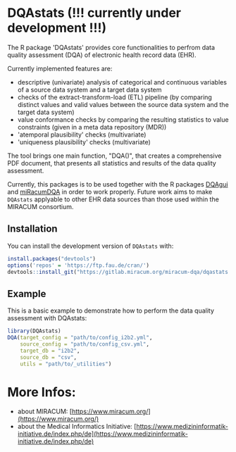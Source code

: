 # DQAstats (!!! currently under development !!!)

The R package 'DQAstats' provides core functionalities to perfrom data quality assessment (DQA) of electronic health record data (EHR).  

Currently implemented features are: 

- descriptive (univariate) analysis of categorical and continuous variables of a source data system and a target data system 
- checks of the extract-transform-load (ETL) pipeline (by comparing distinct values and valid values between the source data system and the target data system) 
- value conformance checks by comparing the resulting statistics to value constraints (given in a meta data repository (MDR)) 
- 'atemporal plausibility' checks (multivariate)
- 'uniqueness plausibility' checks (multivariate)


The tool brings one main function, "DQA()", that creates a comprehensive PDF document, that presents all statistics and results of the data quality assessment. 

Currently, this packages is to be used together with the R packages [DQAgui](https://gitlab.miracum.org/miracum-dqa/dqagui) and [miRacumDQA](https://gitlab.miracum.org/miracum-dqa/miracumdqa) in order to work properly. 
Future work aims to make `DQAstats` applyable to other EHR data sources than those used within the MIRACUM consortium.

## Installation

You can install the development version of `DQAstats` with:

``` r
install.packages("devtools")
options('repos' = 'https://ftp.fau.de/cran/')
devtools::install_git("https://gitlab.miracum.org/miracum-dqa/dqastats.git")
```

## Example

This is a basic example to demonstrate how to perform the data quality assessment with DQAstats:

``` r
library(DQAstats)
DQA(target_config = "path/to/config_i2b2.yml",
    source_config = "path/to/config_csv.yml",
    target_db = "i2b2",
    source_db = "csv",
    utils = "path/to/_utilities")
```

# More Infos:

- about MIRACUM: [https://www.miracum.org/](https://www.miracum.org/)
- about the Medical Informatics Initiative: [https://www.medizininformatik-initiative.de/index.php/de](https://www.medizininformatik-initiative.de/index.php/de)


